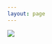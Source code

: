 ```yaml
---
layout: page
---
```


![](http://cdn.hadjithomasjoreige.com/wp-content/uploads/2013/10/01-PhotosouvenirArz3-copy-2-copie.jpg)